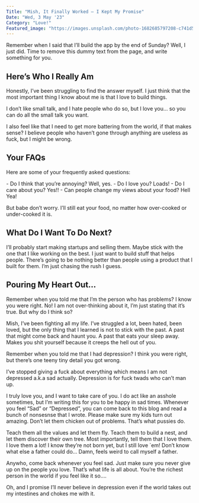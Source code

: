 ```yaml
---
Title: "Mish, It Finally Worked – I Kept My Promise"
Date: "Wed, 3 May '23"
Category: "Love!"
Featured_image: "https://images.unsplash.com/photo-1682685797208-c741d58c2eff?ixlib=rb-4.0.3&ixid=MnwxMjA3fDF8MHxwaG90by1wYWdlfHx8fGVufDB8fHx8&auto=format&fit=crop&w=1740&q=80"
---
```


Remember when I said that I’ll build the app by the end of Sunday? Well, I just did. Time to remove this dummy text from the page, and write something for you.

## Here’s Who I Really Am

Honestly, I’ve been struggling to find the answer myself. I just think that the most important thing I know about me is that I love to build things.

I don’t like small talk, and I hate people who do so, but I love you… so you can do all the small talk you want.

I also feel like that I need to get more battering from the world, if that makes sense? I believe people who haven’t gone through anything are useless as fuck, but I might be wrong.

## Your FAQs

Here are some of your frequently asked questions:

<div class=>
- Do I think that you’re annoying? Well, yes.
- Do I love you? Loads!
- Do I care about you? Yes!!
- Can people change my views about your food? Hell Yea!

But babe don’t worry. I’ll still eat your food, no matter how over-cooked or under-cooked it is.

## What Do I Want To Do Next?

I’ll probably start making startups and selling them. Maybe stick with the one that I like working on the best. I just want to build stuff that helps people. There’s going to be nothing better than people using a product that I built for them. I’m just chasing the rush I guess.

## Pouring My Heart Out…

Remember when you told me that I’m the person who has problems? I know you were right. No! I am not over-thinking about it, I’m just stating that it’s true. But why do I think so?

Mish, I’ve been fighting all my life. I’ve struggled a lot, been hated, been loved, but the only thing that I learned is not to stick with the past. A past that might come back and haunt you. A past that eats your sleep away. Makes you shit yourself because it creeps the hell out of you.

Remember when you told me that I had depression? I think you were right, but there’s one teeny tiny detail you got wrong.

I’ve stopped giving a fuck about everything which means I am not depressed a.k.a sad actually. Depression is for fuck twads who can’t man up.

I truly love you, and I want to take care of you. I do act like an asshole sometimes, but I’m writing this for you to be happy in sad times. Whenever you feel “Sad” or “Depressed”, you can come back to this blog and read a bunch of nonsesnse that I wrote. Please make sure my kids turn out amazing. Don’t let them chicken out of problems. That’s what pussies do.

Teach them all the values and let them fly. Teach them to build a nest, and let them discover their own tree. Most importantly, tell them that I love them. I love them a lot! I know they’re not born yet, but I still love `em! Don’t know what else a father could do… Damn, feels weird to call myself a father.

Anywho, come back whenever you feel sad. Just make sure you never give up on the people you love. That’s what life is all about. You’re the richest person in the world if you feel like it so….

Oh, and I promise I’ll never believe in depression even if the world takes out my intestines and chokes me with it.
